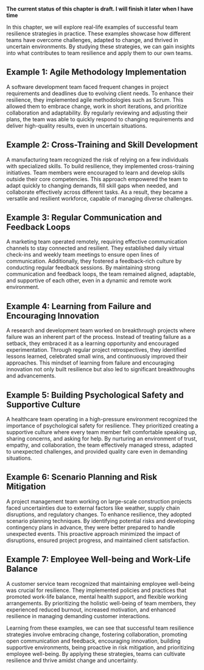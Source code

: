 **The current status of this chapter is draft. I will finish it later when I have time**

In this chapter, we will explore real-life examples of successful team resilience strategies in practice. These examples showcase how different teams have overcome challenges, adapted to change, and thrived in uncertain environments. By studying these strategies, we can gain insights into what contributes to team resilience and apply them to our own teams.

**Example 1: Agile Methodology Implementation**
-----------------------------------------------

A software development team faced frequent changes in project requirements and deadlines due to evolving client needs. To enhance their resilience, they implemented agile methodologies such as Scrum. This allowed them to embrace change, work in short iterations, and prioritize collaboration and adaptability. By regularly reviewing and adjusting their plans, the team was able to quickly respond to changing requirements and deliver high-quality results, even in uncertain situations.

**Example 2: Cross-Training and Skill Development**
---------------------------------------------------

A manufacturing team recognized the risk of relying on a few individuals with specialized skills. To build resilience, they implemented cross-training initiatives. Team members were encouraged to learn and develop skills outside their core competencies. This approach empowered the team to adapt quickly to changing demands, fill skill gaps when needed, and collaborate effectively across different tasks. As a result, they became a versatile and resilient workforce, capable of managing diverse challenges.

**Example 3: Regular Communication and Feedback Loops**
-------------------------------------------------------

A marketing team operated remotely, requiring effective communication channels to stay connected and resilient. They established daily virtual check-ins and weekly team meetings to ensure open lines of communication. Additionally, they fostered a feedback-rich culture by conducting regular feedback sessions. By maintaining strong communication and feedback loops, the team remained aligned, adaptable, and supportive of each other, even in a dynamic and remote work environment.

**Example 4: Learning from Failure and Encouraging Innovation**
---------------------------------------------------------------

A research and development team worked on breakthrough projects where failure was an inherent part of the process. Instead of treating failure as a setback, they embraced it as a learning opportunity and encouraged experimentation. Through regular project retrospectives, they identified lessons learned, celebrated small wins, and continuously improved their approaches. This mindset of learning from failure and encouraging innovation not only built resilience but also led to significant breakthroughs and advancements.

**Example 5: Building Psychological Safety and Supportive Culture**
-------------------------------------------------------------------

A healthcare team operating in a high-pressure environment recognized the importance of psychological safety for resilience. They prioritized creating a supportive culture where every team member felt comfortable speaking up, sharing concerns, and asking for help. By nurturing an environment of trust, empathy, and collaboration, the team effectively managed stress, adapted to unexpected challenges, and provided quality care even in demanding situations.

**Example 6: Scenario Planning and Risk Mitigation**
----------------------------------------------------

A project management team working on large-scale construction projects faced uncertainties due to external factors like weather, supply chain disruptions, and regulatory changes. To enhance resilience, they adopted scenario planning techniques. By identifying potential risks and developing contingency plans in advance, they were better prepared to handle unexpected events. This proactive approach minimized the impact of disruptions, ensured project progress, and maintained client satisfaction.

**Example 7: Employee Well-being and Work-Life Balance**
--------------------------------------------------------

A customer service team recognized that maintaining employee well-being was crucial for resilience. They implemented policies and practices that promoted work-life balance, mental health support, and flexible working arrangements. By prioritizing the holistic well-being of team members, they experienced reduced burnout, increased motivation, and enhanced resilience in managing demanding customer interactions.

Learning from these examples, we can see that successful team resilience strategies involve embracing change, fostering collaboration, promoting open communication and feedback, encouraging innovation, building supportive environments, being proactive in risk mitigation, and prioritizing employee well-being. By applying these strategies, teams can cultivate resilience and thrive amidst change and uncertainty.

